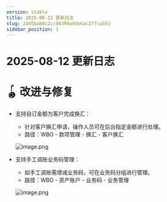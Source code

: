 ```yaml
---
version: stable
title: 2025-08-12 更新日志
slug: 24d5bab0c2cc80399a9de6ac277ca5b1
sidebar_position: 1
---
```



# 2025-08-12 更新日志


# 🪀 改进与修复

- 支持自订金额为客户完成换汇：
    - 针对客户换汇申请，操作人员可在后台指定金额进行处理。
    - 路径：WBO - 款项管理 - 换汇 - 客户换汇

    ![image.png](/assets/dfc54e09444b420f2bfd56d43f07b1ea.png)

- 支持手工调账业务码管理：
    - 如手工调账需增减业务码，可在业务码分组进行管理。
    - 路径：WBO - 资产账户 - 业务码 - 业务管理

    ![image.png](/assets/a3efa14a7d86ab1fdc857be311f91ae0.png)

